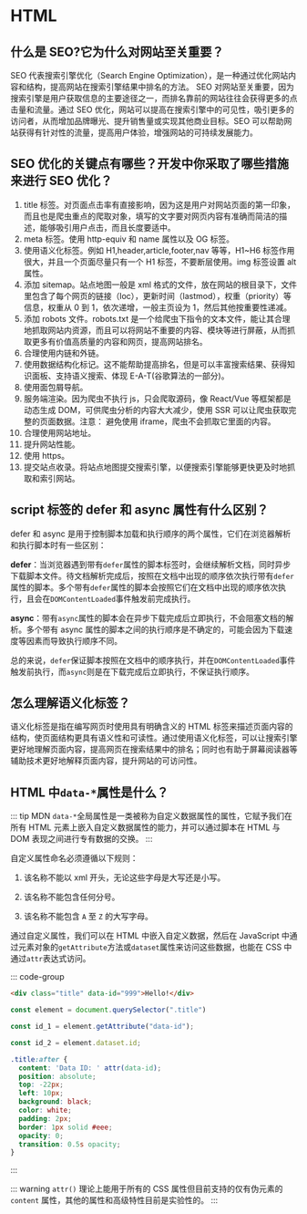 # HTML

## 什么是 SEO?它为什么对网站至关重要？

SEO 代表搜索引擎优化（Search Engine Optimization），是一种通过优化网站内容和结构，提高网站在搜索引擎结果中排名的方法。
SEO 对网站至关重要，因为搜索引擎是用户获取信息的主要途径之一，而排名靠前的网站往往会获得更多的点击量和流量。通过 SEO 优化，网站可以提高在搜索引擎中的可见性，吸引更多的访问者，从而增加品牌曝光、提升销售量或实现其他商业目标。SEO 可以帮助网站获得有针对性的流量，提高用户体验，增强网站的可持续发展能力。

## SEO 优化的关键点有哪些？开发中你采取了哪些措施来进行 SEO 优化？

1. title 标签。对页面点击率有直接影响，因为这是用户对网站页面的第一印象，而且也是爬虫重点的爬取对象，填写的文字要对网页内容有准确而简洁的描述，能够吸引用户点击，而且长度要适中。
2. meta 标签。使用 http-equiv 和 name 属性以及 OG 标签。
3. 使用语义化标签。例如 H1,header,article,footer,nav 等等，H1~H6 标签作用很大，并且一个页面尽量只有一个 H1 标签，不要断层使用。img 标签设置 alt 属性。
4. 添加 sitemap。站点地图一般是 xml 格式的文件，放在网站的根目录下，文件里包含了每个网页的链接（loc），更新时间（lastmod），权重（priority）等信息，权重从 0 到 1，依次递增，一般主页设为 1，然后其他按重要性递减。
5. 添加 robots 文件。robots.txt 是一个给爬虫下指令的文本文件，能让其合理地抓取网站内资源，而且可以将网站不重要的内容、模块等进行屏蔽，从而抓取更多有价值高质量的内容和网页，提高网站排名。
6. 合理使用内链和外链。
7. 使用数据结构化标记。这不能帮助提高排名，但是可以丰富搜索结果、获得知识面板、支持语义搜索、体现 E-A-T(谷歌算法的一部分)。
8. 使用面包屑导航。
9. 服务端渲染。因为爬虫不执行 js，只会爬取源码，像 React/Vue 等框架都是动态生成 DOM，可供爬虫分析的内容大大减少，使用 SSR 可以让爬虫获取完整的页面数据。注意： 避免使用 iframe，爬虫不会抓取它里面的内容。
10. 合理使用网站地址。
11. 提升网站性能。
12. 使用 https。
13. 提交站点收录。将站点地图提交搜索引擎，以便搜索引擎能够更快更及时地抓取和索引网站。

## script 标签的 defer 和 async 属性有什么区别？

defer 和 async 是用于控制脚本加载和执行顺序的两个属性，它们在浏览器解析和执行脚本时有一些区别：

**defer**：当浏览器遇到带有`defer`属性的脚本标签时，会继续解析文档，同时异步下载脚本文件。待文档解析完成后，按照在文档中出现的顺序依次执行带有`defer`属性的脚本。多个带有`defer`属性的脚本会按照它们在文档中出现的顺序依次执行，且会在`DOMContentLoaded`事件触发前完成执行。

**async**：带有`async`属性的脚本会在异步下载完成后立即执行，不会阻塞文档的解析。多个带有 async 属性的脚本之间的执行顺序是不确定的，可能会因为下载速度等因素而导致执行顺序不同。

总的来说，`defer`保证脚本按照在文档中的顺序执行，并在`DOMContentLoaded`事件触发前执行，而`async`则是在下载完成后立即执行，不保证执行顺序。

## 怎么理解语义化标签？

语义化标签是指在编写网页时使用具有明确含义的 HTML 标签来描述页面内容的结构，使页面结构更具有语义性和可读性。通过使用语义化标签，可以让搜索引擎更好地理解页面内容，提高网页在搜索结果中的排名；同时也有助于屏幕阅读器等辅助技术更好地解释页面内容，提升网站的可访问性。

## HTML 中`data-*`属性是什么？

::: tip MDN
`data-*`全局属性是一类被称为自定义数据属性的属性，它赋予我们在所有 HTML 元素上嵌入自定义数据属性的能力，并可以通过脚本在 HTML 与 DOM 表现之间进行专有数据的交换。
:::

自定义属性命名必须遵循以下规则：

1. 该名称不能以 xml 开头，无论这些字母是大写还是小写。

2. 该名称不能包含任何分号。

3. 该名称不能包含 `A` 至 `Z` 的大写字母。

通过自定义属性，我们可以在 HTML 中嵌入自定义数据，然后在 JavaScript 中通过元素对象的`getAttribute`方法或`dataset`属性来访问这些数据，也能在 CSS 中通过`attr`表达式访问。

::: code-group

``` html [自定义属性]
<div class="title" data-id="999">Hello!</div>
```

``` js [在JS中访问自定义属性]
const element = document.querySelector(".title")

const id_1 = element.getAttribute("data-id");

const id_2 = element.dataset.id;
```

``` css [在CSS中访问自定义属性]
.title:after {
  content: 'Data ID: ' attr(data-id);
  position: absolute;
  top: -22px;
  left: 10px;
  background: black;
  color: white;
  padding: 2px;
  border: 1px solid #eee;
  opacity: 0;
  transition: 0.5s opacity;
}
```
:::


::: warning
`attr()` 理论上能用于所有的 CSS 属性但目前支持的仅有伪元素的 `content` 属性，其他的属性和高级特性目前是实验性的。
:::
